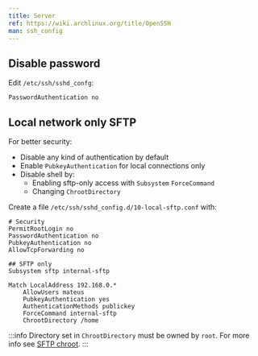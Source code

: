 ```yaml
---
title: Server
ref: https://wiki.archlinux.org/title/OpenSSH
man: ssh_config
---
```


## Disable password

Edit `/etc/ssh/sshd_confg`:

```ssh-config
PasswordAuthentication no
```

## Local network only SFTP

For better security:

- Disable any kind of authentication by default
- Enable `PubkeyAuthentication` for local connections only
- Disable shell by:
  - Enabling sftp-only access with `Subsystem` `ForceCommand`
  - Changing `ChrootDirectory`

Create a file `/etc/ssh/sshd_config.d/10-local-sftp.conf` with:

```ssh-config
# Security
PermitRootLogin no
PasswordAuthentication no
PubkeyAuthentication no
AllowTcpForwarding no

## SFTP only
Subsystem sftp internal-sftp

Match LocalAddress 192.168.0.*
    AllowUsers mateus
    PubkeyAuthentication yes
    AuthenticationMethods publickey
    ForceCommand internal-sftp
    ChrootDirectory /home
```

:::info
Directory set in `ChrootDirectory` must be owned by `root`.
For more info see [SFTP chroot](https://wiki.archlinux.org/title/SFTP_chroot).
:::
